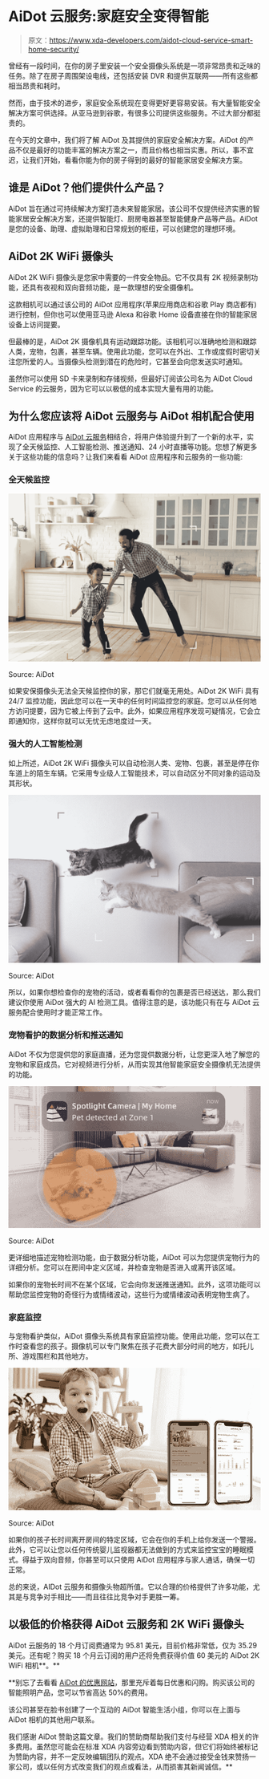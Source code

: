 # AiDot 云服务:家庭安全变得智能

> 原文：<https://www.xda-developers.com/aidot-cloud-service-smart-home-security/>

曾经有一段时间，在你的房子里安装一个安全摄像头系统是一项非常昂贵和乏味的任务。除了在房子周围架设电线，还包括安装 DVR 和提供互联网——所有这些都相当昂贵和耗时。

然而，由于技术的进步，家庭安全系统现在变得更好更容易安装。有大量智能安全解决方案可供选择。从亚马逊到谷歌，有很多公司提供这些服务。不过大部分都挺贵的。

在今天的文章中，我们将了解 AiDot 及其提供的家庭安全解决方案。AiDot 的产品不仅是最好的功能丰富的解决方案之一，而且价格也相当实惠。所以，事不宜迟，让我们开始，看看你能为你的房子得到的最好的智能家居安全解决方案。

## 谁是 AiDot？他们提供什么产品？

AiDot 旨在通过可持续解决方案打造未来智能家居。该公司不仅提供经济实惠的智能家居安全解决方案，还提供智能灯、厨房电器甚至智能健身产品等产品。AiDot 是您的设备、助理、虚拟助理和日常规划的枢纽，可以创建您的理想环境。

## AiDot 2K WiFi 摄像头

AiDot 2K WiFi 摄像头是您家中需要的一件安全物品。它不仅具有 2K 视频录制功能，还具有夜视和双向音频功能，是一款理想的安全摄像机。

这款相机可以通过该公司的 AiDot 应用程序(苹果应用商店和谷歌 Play 商店都有)进行控制，但你也可以使用亚马逊 Alexa 和谷歌 Home 设备直接在你的智能家居设备上访问提要。

但最棒的是，AiDot 2K 摄像机具有运动跟踪功能。该相机可以准确地检测和跟踪人类，宠物，包裹，甚至车辆。使用此功能，您可以在外出、工作或度假时密切关注您所爱的人。当摄像头检测到潜在的危险时，它甚至会向您发送实时通知。

虽然你可以使用 SD 卡来录制和存储视频，但最好订阅该公司名为 AiDot Cloud Service 的云服务，因为它可以以极低的成本实现大量有用的功能。

## 为什么您应该将 AiDot 云服务与 AiDot 相机配合使用

AiDot 应用程序与 [AiDot 云服务](https://www.aidot.com/18-month-cloud-service.html?utm_source=PR&utm_medium=xda-developers&utm_campaign=talia)相结合，将用户体验提升到了一个新的水平，实现了全天候监控、人工智能检测、推送通知、24 小时直播等功能。您想了解更多关于这些功能的信息吗？让我们来看看 AiDot 应用程序和云服务的一些功能:

### 全天候监控

 <picture>![AiDot XDA 5](img/933a55d126f14d3c3469302144d45e88.png)</picture> 

Source: AiDot

如果安保摄像头无法全天候监控你的家，那它们就毫无用处。AiDot 2K WiFi 具有 24/7 监控功能，因此您可以在一天中的任何时间监控您的家庭。您可以从任何地方访问提要，因为它被上传到了云中。此外，如果应用程序发现可疑情况，它会立即通知你，这样你就可以无忧无虑地度过一天。

### 强大的人工智能检测

如上所述，AiDot 2K WiFi 摄像头可以自动检测人类、宠物、包裹，甚至是停在你车道上的陌生车辆。它采用专业级人工智能技术，可以自动区分不同对象的运动及其形状。

 <picture>![AiDot XDA 4](img/af1bc11edd37192c35ae741c829aaefd.png)</picture> 

Source: AiDot

所以，如果你想检查你的宠物的活动，或者看看你的包裹是否已经送达，那么我们建议你使用 AiDot 强大的 AI 检测工具。值得注意的是，该功能只有在与 AiDot 云服务配合使用时才能正常工作。

### 宠物看护的数据分析和推送通知

AiDot 不仅为您提供您的家庭直播，还为您提供数据分析，让您更深入地了解您的宠物和家庭成员。它对视频进行分析，从而实现其他智能家庭安全摄像机无法提供的功能。

 <picture>![AiDot XDA 3](img/507f69e75eec9a77396ef5d2e9c5a97f.png)</picture> 

Source: AiDot

更详细地描述宠物检测功能，由于数据分析功能，AiDot 可以为您提供宠物行为的详细分析。您可以在房间中定义区域，并检查宠物是否进入或离开该区域。

如果你的宠物长时间不在某个区域，它会向你发送推送通知。此外，这项功能可以帮助您监控宠物的奇怪行为或情绪波动，这些行为或情绪波动表明宠物生病了。

### 家庭监控

与宠物看护类似，AiDot 摄像头系统具有家庭监控功能。使用此功能，您可以在工作时查看您的孩子。摄像机可以专门聚焦在孩子花费大部分时间的地方，如托儿所、游戏围栏和其他地方。

 <picture>![AiDot XDA 2](img/16150c7a92af7da2d8a66333f05457af.png)</picture> 

Source: AiDot

如果你的孩子长时间离开房间的特定区域，它会在你的手机上给你发送一个警报。此外，它可以让您以任何传统婴儿监视器都无法做到的方式来监控宝宝的睡眠模式。得益于双向音频，你甚至可以只使用 AiDot 应用程序与家人通话，确保一切正常。

总的来说，AIDot 云服务和摄像头物超所值。它以合理的价格提供了许多功能，尤其是与竞争对手相比——而且往往比竞争对手更胜一筹。

## 以极低的价格获得 AiDot 云服务和 2K WiFi 摄像头

AiDot 云服务的 18 个月订阅费通常为 95.81 美元，目前价格非常低，仅为 35.29 美元。还有呢？购买 18 个月云订阅的用户还将免费获得价值 60 美元的 AiDot 2K WiFi 相机**。**

 **别忘了去看看 [AiDot 的优惠网站](https://www.aidot.com/?utm_source=KOL&utm_medium=subscribe&utm_campaign=Talia)，那里充斥着每日优惠和闪购。购买该公司的智能照明产品，您可以节省高达 50%的费用。

该公司甚至在脸书创建了一个互动的 AiDot 智能生活小组，你可以在上面与 AiDot 相机的其他用户联系。

我们感谢 AiDot 赞助这篇文章。我们的赞助商帮助我们支付与经营 XDA 相关的许多费用。虽然您可能会在标准 XDA 内容旁边看到赞助内容，但它们将始终被标记为赞助内容，并不一定反映编辑团队的观点。XDA 绝不会通过接受金钱来赞扬一家公司，或以任何方式改变我们的观点或看法，从而损害其新闻诚信。**